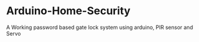 # Arduino-Home-Security
A Working password based gate lock system using arduino, PIR sensor and Servo
